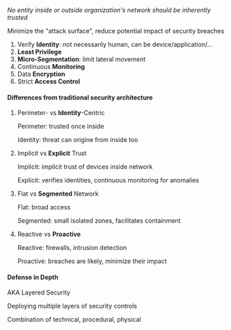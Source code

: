 *No entity inside or outside organization's network should be inherently trusted*

Minimize the "attack surface", reduce potential impact of security breaches

1. Verify **Identity**: not necessarily human, can be device/application/...
2. **Least Privilege**
3. **Micro-Segmentation**: limit lateral movement
4. Continuous **Monitoring**
5. Data **Encryption**
6. Strict **Access Control**

#### Differences from traditional security architecture

1. Perimeter- vs **Identity**-Centric
   
   Perimeter: trusted once inside
   
   Identity: threat can origine from inside too
2. Implicit vs **Explicit** Trust
   
   Implicit: implicit trust of devices inside network
   
   Explicit: verifies identities, continuous monitoring for anomalies
3. Flat vs **Segmented** Network
   
   Flat: broad access
   
   Segmented: small isolated zones, facilitates containment
4. Reactive vs **Proactive**
   
   Reactive: firewalls, intrusion detection
   
   Proactive: breaches are likely, minimize their impact

#### Defense in Depth
AKA Layered Security

Deploying multiple layers of security controls

Combination of technical, procedural, physical

